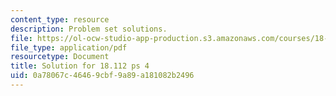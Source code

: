 ```yaml
---
content_type: resource
description: Problem set solutions.
file: https://ol-ocw-studio-app-production.s3.amazonaws.com/courses/18-112-functions-of-a-complex-variable-fall-2008/0a78067c46469cbf9a89a181082b2496_ps4.pdf
file_type: application/pdf
resourcetype: Document
title: Solution for 18.112 ps 4
uid: 0a78067c-4646-9cbf-9a89-a181082b2496
---
```

